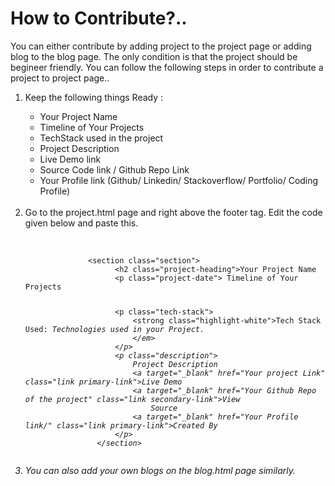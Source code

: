 <h1>How to Contribute?..</h1>
        <p> You can either contribute by adding project to the project page or adding blog to the blog page. The only
            condition is that the project should be begineer friendly. You can follow the following steps in order to
            contribute a project to project page..
            <ol>
              <li> Keep the following things Ready :</li>
            <ul>
            <li>Your Project Name</li>
            <li>Timeline of Your Projects</li>
            <li>TechStack used in the project</li>
            <li>Project Description</li>
            <li>Live Demo link</li>
            <li>Source Code link / Github Repo Link</li>
            <li>Your Profile link (Github/ Linkedin/ Stackoverflow/ Portfolio/ Coding Profile) </li>
              </ul>
              <br/>
           <li> Go to the project.html page and right above the footer tag. Edit the code given below and paste this.</li>
              <br/>
            <pre><code>
              &lt;section class="section">
                    &lt;h2 class="project-heading">Your Project Name</h2>
                    &lt;p class="project-date"> Timeline of Your Projects</p>
                    &lt;p class="tech-stack">
                        &lt;strong class="highlight-white">Tech Stack Used:</strong> <em>Technologies used in your Project.
                        &lt;/em>
                    &lt;/p>
                    &lt;p class="description">
                        Project Description
                        &lt;a target="_blank" href="Your project Link" class="link primary-link">Live Demo</a>
                        &lt;a target="_blank" href="Your Github Repo of the project" class="link secondary-link">View
                            Source</a>
                        &lt;a target="_blank" href="Your Profile link/" class="link primary-link">Created By</a>
                    &lt;/p>
                &lt;/section>
              </code></pre>
        <li> You can also add your own blogs on the blog.html page similarly.</li>
        </ol>